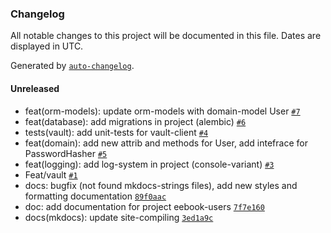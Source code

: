 ### Changelog

All notable changes to this project will be documented in this file. Dates are displayed in UTC.

Generated by [`auto-changelog`](https://github.com/CookPete/auto-changelog).

#### Unreleased

- feat(orm-models): update orm-models with domain-model User [`#7`](https://gitlab.com/macalistervadim/eebook-users/merge_requests/7)
- feat(database): add migrations in project (alembic) [`#6`](https://gitlab.com/macalistervadim/eebook-users/merge_requests/6)
- tests(vault): add unit-tests for vault-client [`#4`](https://gitlab.com/macalistervadim/eebook-users/merge_requests/4)
- feat(domain): add new attrib and methods for User, add intefrace for PasswordHasher [`#5`](https://gitlab.com/macalistervadim/eebook-users/merge_requests/5)
- feat(logging): add log-system in project (console-variant) [`#3`](https://gitlab.com/macalistervadim/eebook-users/merge_requests/3)
- Feat/vault [`#1`](https://gitlab.com/macalistervadim/eebook-users/merge_requests/1)
- docs: bugfix (not found mkdocs-strings files), add new styles and formatting documentation [`89f0aac`](https://gitlab.com/macalistervadim/eebook-users/commit/89f0aac2adf0d930a7675a977dc852ba8019cffe)
- doc: add documentation for project eebook-users [`7f7e160`](https://gitlab.com/macalistervadim/eebook-users/commit/7f7e16049aed2d12439a1dbdf43fe7f36bc277cb)
- docs(mkdocs): update site-compiling [`3ed1a9c`](https://gitlab.com/macalistervadim/eebook-users/commit/3ed1a9c11ec908061e4c18f2627b47657633a2a4)
